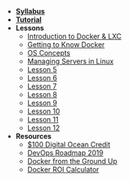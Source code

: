 - **[Syllabus](README.md)**
- **[Tutorial](https://www.katacoda.com)**
- **Lessons**
  - [Introduction to Docker & LXC](Lessons/Lesson1.md)
  - [Getting to Know Docker](Lessons/Lesson2.md)
  - [OS Concepts](Lessons/Lesson3.md)
  - [Managing Servers in Linux](Lessons/Lesson4.md)
  - [Lesson 5](Lessons/Lesson5.md)
  - [Lesson 6](Lessons/Lesson6.md)
  - [Lesson 7](Lessons/Lesson7.md)
  - [Lesson 8](Lessons/Lesson8.md)
  - [Lesson 9](Lessons/Lesson9.md)
  - [Lesson 10](Lessons/Lesson10.md)
  - [Lesson 11](Lessons/Lesson11.md)
  - [Lesson 12](Lessons/Lesson12.md)
- **Resources**
  - [$100 Digital Ocean Credit](https://make.sc/docredit)
  - [DevOps Roadmap 2019](Resources/Roadmap.md)
  - [Docker from the Ground Up](Resources/DockerFromTheGroundUp.md)
  - [Docker ROI Calculator](https://www.docker.com/roicalculator)
